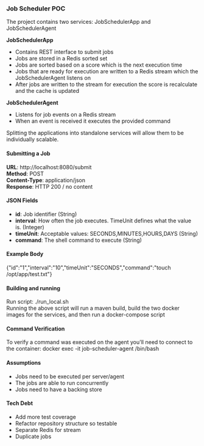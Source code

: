 ### Job Scheduler POC

The project contains two services: JobSchedulerApp and JobSchedulerAgent  

**JobSchedulerApp**  
- Contains REST interface to submit jobs
- Jobs are stored in a Redis sorted set
- Jobs are sorted based on a score which is the next execution time
- Jobs that are ready for execution are written to a Redis stream which the JobSchedulerAgent listens on
- After jobs are written to the stream for execution the score is recalculate and the cache is updated

**JobSchedulerAgent**
- Listens for job events on a Redis stream
- When an event is received it executes the provided command

Splitting the applications into standalone services will allow them to be individually scalable.  

#### Submitting a Job
**URL**: http://localhost:8080/submit  
**Method**: POST  
**Content-Type**: application/json  
**Response**: HTTP 200 / no content

#### JSON Fields
- **id**: Job identifier (String)
- **interval**: How often the job executes. TimeUnit defines what the value is. (Integer)
- **timeUnit**: Acceptable values: SECONDS,MINUTES,HOURS,DAYS (String)
- **command**: The shell command to execute (String)

#### Example Body
{"id":"1","interval":"10","timeUnit":"SECONDS","command":"touch /opt/app/test.txt"}  

#### Building and running
Run script: ./run_local.sh  
Running the above script will run a maven build, build the two docker images for the services, and then run a docker-compose script  

#### Command Verification
To verify a command was executed on the agent you'll need to connect to the container: docker exec -it job-scheduler-agent /bin/bash  

#### Assumptions
- Jobs need to be executed per server/agent
- The jobs are able to run concurrently
- Jobs need to have a backing store

#### Tech Debt
- Add more test coverage
- Refactor repository structure so testable
- Separate Redis for stream 
- Duplicate jobs